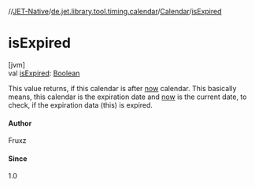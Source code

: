 //[JET-Native](../../../index.md)/[de.jet.library.tool.timing.calendar](../index.md)/[Calendar](index.md)/[isExpired](is-expired.md)

# isExpired

[jvm]\
val [isExpired](is-expired.md): [Boolean](https://kotlinlang.org/api/latest/jvm/stdlib/kotlin/-boolean/index.html)

This value returns, if this calendar is after [now](-companion/now.md) calendar. This basically means, this calendar is the expiration date and [now](-companion/now.md) is the current date, to check, if the expiration data (this) is expired.

#### Author

Fruxz

#### Since

1.0

